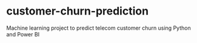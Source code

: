 # customer-churn-prediction
Machine learning project to predict telecom customer churn using Python and Power BI
